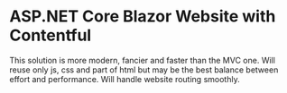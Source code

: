 # ASP.NET Core Blazor Website with Contentful
This solution is more modern, fancier and faster than the MVC one. Will reuse only js, css and part of html but may be the best balance between effort and performance. Will handle website routing smoothly.

